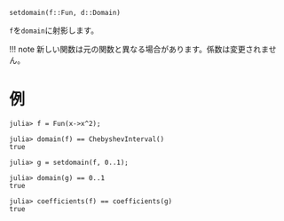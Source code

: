 ```
setdomain(f::Fun, d::Domain)
```

`f`を`domain`に射影します。

!!! note
    新しい関数は元の関数と異なる場合があります。係数は変更されません。


# 例

```jldoctest
julia> f = Fun(x->x^2);

julia> domain(f) == ChebyshevInterval()
true

julia> g = setdomain(f, 0..1);

julia> domain(g) == 0..1
true

julia> coefficients(f) == coefficients(g)
true
```
